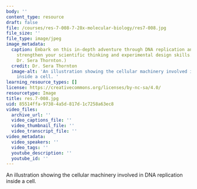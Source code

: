```yaml
---
body: ''
content_type: resource
draft: false
file: /courses/res-7-008-7-28x-molecular-biology/res7-008.jpg
file_size: ''
file_type: image/jpeg
image_metadata:
  caption: Embark on this in-depth adventure through DNA replication and repair to
    strengthen your scientific thinking and experimental design skills. (Image by
    Dr. Sera Thornton.)
  credit: Dr. Sera Thornton
  image-alt: 'An illustration showing the cellular machinery involved in DNA replication
    inside a cell. '
learning_resource_types: []
license: https://creativecommons.org/licenses/by-nc-sa/4.0/
resourcetype: Image
title: res.7-008.jpg
uid: 85514ffa-9738-4a5d-817d-1c7258a63ec8
video_files:
  archive_url: ''
  video_captions_file: ''
  video_thumbnail_file: ''
  video_transcript_file: ''
video_metadata:
  video_speakers: ''
  video_tags: ''
  youtube_description: ''
  youtube_id: ''
---
```

An illustration showing the cellular machinery involved in DNA replication inside a cell.